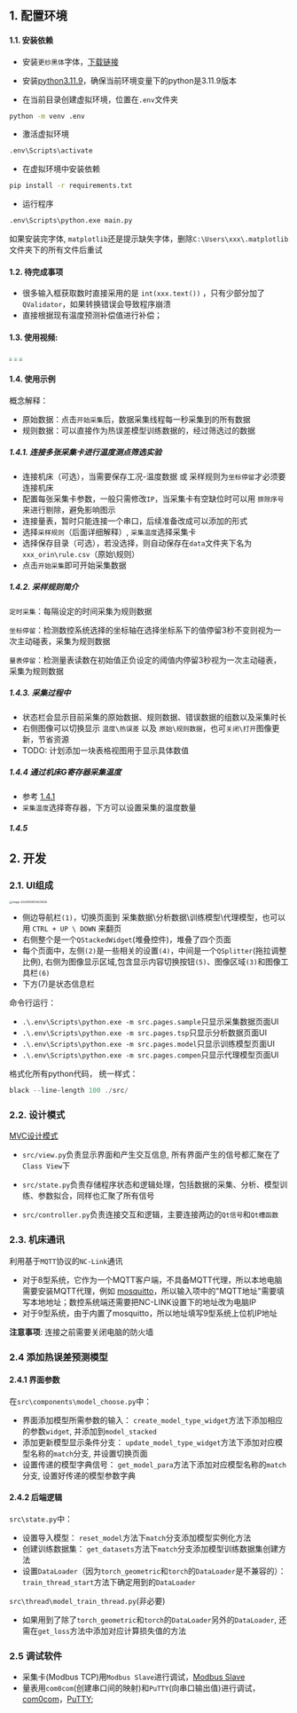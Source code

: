 ## 1. 配置环境

#### 1.1. 安装依赖

- 安装`更纱黑体`字体，[下载链接](https://mirrors.tuna.tsinghua.edu.cn/github-release/be5invis/Sarasa-Gothic/Sarasa%20Gothic%2C%20Version%201.0.21/SarasaUiSC-TTF-1.0.21.7z)

- 安装[python3.11.9](https://www.python.org/ftp/python/3.11.9/python-3.11.9-amd64.exe)，确保当前环境变量下的python是3.11.9版本

- 在当前目录创建虚拟环境，位置在`.env`文件夹
```bash
python -m venv .env
```
- 激活虚拟环境
```bash
.env\Scripts\activate
```
- 在虚拟环境中安装依赖
```bash
pip install -r requirements.txt
```
- 运行程序
```bash
.env\Scripts\python.exe main.py   
```

如果安装完字体, `matplotlib`还是提示缺失字体，删除`C:\Users\xxx\.matplotlib`文件夹下的所有文件后重试

#### 1.2. 待完成事项

- 很多输入框获取数时直接采用的是 `int(xxx.text())` ，只有少部分加了`QValidator`，如果转换错误会导致程序崩溃
- 直接根据现有温度预测补偿值进行补偿；

#### 1.3. 使用视频:

<img src="doc/sample.gif" style="zoom:33%;" />

<img src="doc/tsp.gif" style="zoom:33%;" />

<img src="doc/model.gif" style="zoom:33%;" />

#### 1.4. 使用示例

概念解释：

- 原始数据：点击`开始采集`后，数据采集线程每一秒采集到的所有数据
- 规则数据：可以直接作为热误差模型训练数据的，经过筛选过的数据

##### 1.4.1. 连接多张采集卡进行温度测点筛选实验

- 连接机床（可选），当需要保存工况-温度数据 或 采样规则为`坐标停留`才必须要连接机床
- 配置每张采集卡参数，一般只需修改`IP`，当采集卡有空缺位时可以用 `排除序号` 来进行剔除，避免影响图示
- 连接量表，暂时只能连接一个串口，后续准备改成可以添加的形式
- 选择`采样规则`（后面详细解释）, `采集温度`选择采集卡
- 选择保存目录（可选），若没选择，则自动保存在`data`文件夹下名为`xxx_orin\rule.csv`（原始\规则）
- 点击`开始采集`即可开始采集数据

##### 1.4.2. 采样规则简介

`定时采集`：每隔设定的时间采集为规则数据

`坐标停留`：检测数控系统选择的坐标轴在选择坐标系下的值停留3秒不变则视为一次主动碰表，采集为规则数据

`量表停留`：检测量表读数在初始值正负设定的阈值内停留3秒视为一次主动碰表，采集为规则数据

##### 1.4.3. 采集过程中

- 状态栏会显示目前采集的原始数据、规则数据、错误数据的组数以及采集时长
- 右侧图像可以切换显示 `温度\热误差` 以及 `原始\规则数据`，也可`关闭\打开`图像更新，节省资源
- TODO: 计划添加一块表格视图用于显示具体数值

##### 1.4.4 通过机床G寄存器采集温度

- 参考 [1.4.1](#141-连接多张采集卡进行温度测点筛选实验)
- `采集温度`选择寄存器，下方可以设置采集的温度数量

##### 1.4.5 

## 2. 开发

### 2.1. UI组成

<img src="doc/layout.png" alt="image-20240909154620636" style="zoom:33%;" />

- 侧边导航栏`(1)`，切换页面到 采集数据\分析数据\训练模型\代理模型，也可以用 `CTRL + UP \ DOWN` 来翻页
- 右侧整个是一个`QStackedWidget`(堆叠控件)，堆叠了四个页面
- 每个页面中，左侧`(2)`是一些相关的设置`(4)`，中间是一个`QSplitter`(拖拉调整比例), 右侧为图像显示区域,包含显示内容切换按钮`(5)`、图像区域`(3)`和图像工具栏`(6)`
- 下方(7)是状态信息栏

命令行运行：

- `.\.env\Scripts\python.exe -m src.pages.sample`只显示采集数据页面UI
- `.\.env\Scripts\python.exe -m src.pages.tsp`只显示分析数据页面UI
- `.\.env\Scripts\python.exe -m src.pages.model`只显示训练模型页面UI
- `.\.env\Scripts\python.exe -m src.pages.compen`只显示代理模型页面UI

格式化所有python代码， 统一样式：

```powershell
black --line-length 100 ./src/
```

### 2.2. 设计模式

[MVC设计模式](https://www.runoob.com/design-pattern/mvc-pattern.html)

- `src/view.py`负责显示界面和产生交互信息, 所有界面产生的信号都汇聚在了`Class View`下

- `src/state.py`负责存储程序状态和逻辑处理，包括数据的采集、分析、模型训练、参数拟合，同样也汇聚了所有信号

- `src/controller.py`负责连接交互和逻辑，主要连接两边的`Qt信号`和`Qt槽函数`

### 2.3. 机床通讯

利用基于`MQTT`协议的`NC-Link`通讯

- 对于8型系统，它作为一个MQTT客户端，不具备MQTT代理，所以本地电脑需要安装MQTT代理，例如 [mosquitto](https://mosquitto.org/)，所以输入项中的"MQTT地址"需要填写本地地址；数控系统端还需要把NC-LINK设置下的地址改为电脑IP
- 对于9型系统，由于内置了mosquitto，所以地址填写9型系统上位机IP地址

**注意事项**: 连接之前需要关闭电脑的防火墙

### 2.4 添加热误差预测模型

#### 2.4.1 界面参数

在`src\components\model_choose.py`中：

- 界面添加模型所需参数的输入：
`create_model_type_widget`方法下添加相应的参数`widget`, 并添加到`model_stacked`
- 添加更新模型显示条件分支：
`update_model_type_widget`方法下添加对应模型名称的`match`分支, 并设置切换页面
- 设置传递的模型字典信号：
`get_model_para`方法下添加对应模型名称的`match`分支, 设置好传递的模型参数字典

#### 2.4.2 后端逻辑

`src\state.py`中：

- 设置导入模型：
`reset_model`方法下`match`分支添加模型实例化方法
- 创建训练数据集：
`get_datasets`方法下`match`分支添加模型训练数据集创建方法
- 设置`DataLoader`（因为`torch_geometric`和`torch`的`DataLoader`是不兼容的）：
`train_thread_start`方法下确定用到的`DataLoader`

`src\thread\model_train_thread.py`(非必要)

- 如果用到了除了`torch_geometric`和`torch`的`DataLoader`另外的`DataLoader`, 还需在`get_loss`方法中添加对应计算损失值的方法

### 2.5 调试软件

- 采集卡(Modbus TCP)用`Modbus Slave`进行调试，[Modbus Slave](https://filecr.com/windows/modbus-slave/)
- 量表用`com0com`(创建串口间的映射)和`PuTTY`(向串口输出值)进行调试，[com0com](https://sourceforge.net/projects/com0com/)，[PuTTY](https://www.chiark.greenend.org.uk/~sgtatham/putty/latest.html);